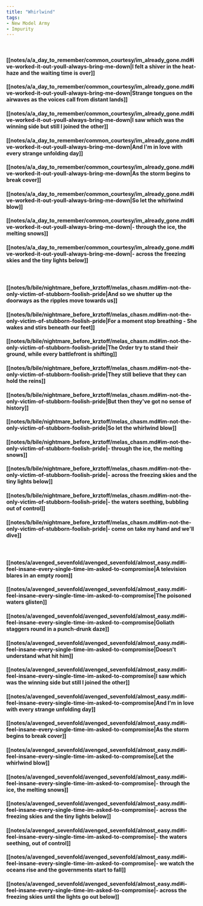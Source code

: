 ```yaml
---
title: "Whirlwind"
tags:
- New Model Army
- Impurity
---
```

&nbsp;
#### [[notes/a/a_day_to_remember/common_courtesy/im_already_gone.md#ive-worked-it-out-youll-always-bring-me-down|I felt a shiver in the heat-haze and the waiting time is over]]
#### [[notes/a/a_day_to_remember/common_courtesy/im_already_gone.md#ive-worked-it-out-youll-always-bring-me-down|Strange tongues on the airwaves as the voices call from distant lands]]
#### [[notes/a/a_day_to_remember/common_courtesy/im_already_gone.md#ive-worked-it-out-youll-always-bring-me-down|I saw which was the winning side but still I joined the other]]
#### [[notes/a/a_day_to_remember/common_courtesy/im_already_gone.md#ive-worked-it-out-youll-always-bring-me-down|And I'm in love with every strange unfolding day]]
#### [[notes/a/a_day_to_remember/common_courtesy/im_already_gone.md#ive-worked-it-out-youll-always-bring-me-down|As the storm begins to break cover]]
#### [[notes/a/a_day_to_remember/common_courtesy/im_already_gone.md#ive-worked-it-out-youll-always-bring-me-down|So let the whirlwind blow]]
#### [[notes/a/a_day_to_remember/common_courtesy/im_already_gone.md#ive-worked-it-out-youll-always-bring-me-down|- through the ice, the melting snows]]
#### [[notes/a/a_day_to_remember/common_courtesy/im_already_gone.md#ive-worked-it-out-youll-always-bring-me-down|- across the freezing skies and the tiny lights below]]
&nbsp;
#### [[notes/b/bile/nightmare_before_krztoff/melas_chasm.md#im-not-the-only-victim-of-stubborn-foolish-pride|And so we shutter up the doorways as the ripples move towards us]]
#### [[notes/b/bile/nightmare_before_krztoff/melas_chasm.md#im-not-the-only-victim-of-stubborn-foolish-pride|For a moment stop breathing - She wakes and stirs beneath our feet]]
#### [[notes/b/bile/nightmare_before_krztoff/melas_chasm.md#im-not-the-only-victim-of-stubborn-foolish-pride|The Order try to stand their ground, while every battlefront is shifting]]
#### [[notes/b/bile/nightmare_before_krztoff/melas_chasm.md#im-not-the-only-victim-of-stubborn-foolish-pride|They still believe that they can hold the reins]]
#### [[notes/b/bile/nightmare_before_krztoff/melas_chasm.md#im-not-the-only-victim-of-stubborn-foolish-pride|But then they've got no sense of history]]
#### [[notes/b/bile/nightmare_before_krztoff/melas_chasm.md#im-not-the-only-victim-of-stubborn-foolish-pride|So let the whirlwind blow]]
#### [[notes/b/bile/nightmare_before_krztoff/melas_chasm.md#im-not-the-only-victim-of-stubborn-foolish-pride|- through the ice, the melting snows]]
#### [[notes/b/bile/nightmare_before_krztoff/melas_chasm.md#im-not-the-only-victim-of-stubborn-foolish-pride|- across the freezing skies and the tiny lights below]]
#### [[notes/b/bile/nightmare_before_krztoff/melas_chasm.md#im-not-the-only-victim-of-stubborn-foolish-pride|- the waters seething, bubbling out of control]]
#### [[notes/b/bile/nightmare_before_krztoff/melas_chasm.md#im-not-the-only-victim-of-stubborn-foolish-pride|- come on take my hand and we'll dive]]
&nbsp;
#### [[notes/a/avenged_sevenfold/avenged_sevenfold/almost_easy.md#i-feel-insane-every-single-time-im-asked-to-compromise|A television blares in an empty room]]
#### [[notes/a/avenged_sevenfold/avenged_sevenfold/almost_easy.md#i-feel-insane-every-single-time-im-asked-to-compromise|The poisoned waters glisten]]
#### [[notes/a/avenged_sevenfold/avenged_sevenfold/almost_easy.md#i-feel-insane-every-single-time-im-asked-to-compromise|Goliath staggers round in a punch-drunk daze]]
#### [[notes/a/avenged_sevenfold/avenged_sevenfold/almost_easy.md#i-feel-insane-every-single-time-im-asked-to-compromise|Doesn't understand what hit him]]
#### [[notes/a/avenged_sevenfold/avenged_sevenfold/almost_easy.md#i-feel-insane-every-single-time-im-asked-to-compromise|I saw which was the winning side but still I joined the other]]
#### [[notes/a/avenged_sevenfold/avenged_sevenfold/almost_easy.md#i-feel-insane-every-single-time-im-asked-to-compromise|And I'm in love with every strange unfolding day]]
#### [[notes/a/avenged_sevenfold/avenged_sevenfold/almost_easy.md#i-feel-insane-every-single-time-im-asked-to-compromise|As the storm begins to break cover]]
#### [[notes/a/avenged_sevenfold/avenged_sevenfold/almost_easy.md#i-feel-insane-every-single-time-im-asked-to-compromise|Let the whirlwind blow]]
#### [[notes/a/avenged_sevenfold/avenged_sevenfold/almost_easy.md#i-feel-insane-every-single-time-im-asked-to-compromise|- through the ice, the melting snows]]
#### [[notes/a/avenged_sevenfold/avenged_sevenfold/almost_easy.md#i-feel-insane-every-single-time-im-asked-to-compromise|- across the freezing skies and the tiny lights below]]
#### [[notes/a/avenged_sevenfold/avenged_sevenfold/almost_easy.md#i-feel-insane-every-single-time-im-asked-to-compromise|- the waters seething, out of control]]
#### [[notes/a/avenged_sevenfold/avenged_sevenfold/almost_easy.md#i-feel-insane-every-single-time-im-asked-to-compromise|- we watch the oceans rise and the governments start to fall]]
#### [[notes/a/avenged_sevenfold/avenged_sevenfold/almost_easy.md#i-feel-insane-every-single-time-im-asked-to-compromise|- across the freezing skies until the lights go out below]]
